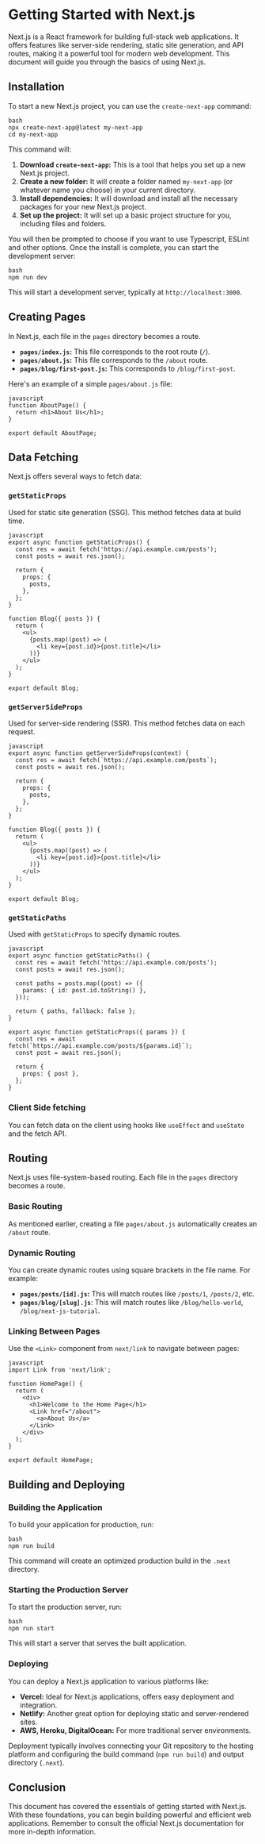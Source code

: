 
# Getting Started with Next.js

Next.js is a React framework for building full-stack web applications. It offers features like server-side rendering, static site generation, and API routes, making it a powerful tool for modern web development. This document will guide you through the basics of using Next.js.

## Installation

To start a new Next.js project, you can use the `create-next-app` command:
```
bash
npx create-next-app@latest my-next-app
cd my-next-app
```
This command will:

1.  **Download `create-next-app`:** This is a tool that helps you set up a new Next.js project.
2.  **Create a new folder:** It will create a folder named `my-next-app` (or whatever name you choose) in your current directory.
3.  **Install dependencies:** It will download and install all the necessary packages for your new Next.js project.
4.  **Set up the project:** It will set up a basic project structure for you, including files and folders.

You will then be prompted to choose if you want to use Typescript, ESLint and other options. Once the install is complete, you can start the development server:
```
bash
npm run dev
```
This will start a development server, typically at `http://localhost:3000`.

## Creating Pages

In Next.js, each file in the `pages` directory becomes a route.

-   **`pages/index.js`:** This file corresponds to the root route (`/`).
-   **`pages/about.js`:** This file corresponds to the `/about` route.
-   **`pages/blog/first-post.js`:** This corresponds to `/blog/first-post`.

Here's an example of a simple `pages/about.js` file:
```
javascript
function AboutPage() {
  return <h1>About Us</h1>;
}

export default AboutPage;
```
## Data Fetching

Next.js offers several ways to fetch data:

### `getStaticProps`

Used for static site generation (SSG). This method fetches data at build time.
```
javascript
export async function getStaticProps() {
  const res = await fetch('https://api.example.com/posts');
  const posts = await res.json();

  return {
    props: {
      posts,
    },
  };
}

function Blog({ posts }) {
  return (
    <ul>
      {posts.map((post) => (
        <li key={post.id}>{post.title}</li>
      ))}
    </ul>
  );
}

export default Blog;
```
### `getServerSideProps`

Used for server-side rendering (SSR). This method fetches data on each request.
```
javascript
export async function getServerSideProps(context) {
  const res = await fetch(`https://api.example.com/posts`);
  const posts = await res.json();

  return {
    props: {
      posts,
    },
  };
}

function Blog({ posts }) {
  return (
    <ul>
      {posts.map((post) => (
        <li key={post.id}>{post.title}</li>
      ))}
    </ul>
  );
}

export default Blog;
```
### `getStaticPaths`

Used with `getStaticProps` to specify dynamic routes.
```
javascript
export async function getStaticPaths() {
  const res = await fetch('https://api.example.com/posts');
  const posts = await res.json();

  const paths = posts.map((post) => ({
    params: { id: post.id.toString() },
  }));

  return { paths, fallback: false };
}

export async function getStaticProps({ params }) {
  const res = await fetch(`https://api.example.com/posts/${params.id}`);
  const post = await res.json();

  return {
    props: { post },
  };
}
```
### Client Side fetching
You can fetch data on the client using hooks like `useEffect` and `useState` and the fetch API.

## Routing

Next.js uses file-system-based routing. Each file in the `pages` directory becomes a route.

### Basic Routing

As mentioned earlier, creating a file `pages/about.js` automatically creates an `/about` route.

### Dynamic Routing

You can create dynamic routes using square brackets in the file name. For example:

-   **`pages/posts/[id].js`:** This will match routes like `/posts/1`, `/posts/2`, etc.
-   **`pages/blog/[slug].js`**: This will match routes like `/blog/hello-world`, `/blog/next-js-tutorial`.

### Linking Between Pages

Use the `<Link>` component from `next/link` to navigate between pages:
```
javascript
import Link from 'next/link';

function HomePage() {
  return (
    <div>
      <h1>Welcome to the Home Page</h1>
      <Link href="/about">
        <a>About Us</a>
      </Link>
    </div>
  );
}

export default HomePage;
```
## Building and Deploying

### Building the Application

To build your application for production, run:
```
bash
npm run build
```
This command will create an optimized production build in the `.next` directory.

### Starting the Production Server

To start the production server, run:
```
bash
npm run start
```
This will start a server that serves the built application.

### Deploying

You can deploy a Next.js application to various platforms like:

-   **Vercel:** Ideal for Next.js applications, offers easy deployment and integration.
-   **Netlify:** Another great option for deploying static and server-rendered sites.
-   **AWS, Heroku, DigitalOcean:** For more traditional server environments.

Deployment typically involves connecting your Git repository to the hosting platform and configuring the build command (`npm run build`) and output directory (`.next`).

## Conclusion

This document has covered the essentials of getting started with Next.js. With these foundations, you can begin building powerful and efficient web applications. Remember to consult the official Next.js documentation for more in-depth information.